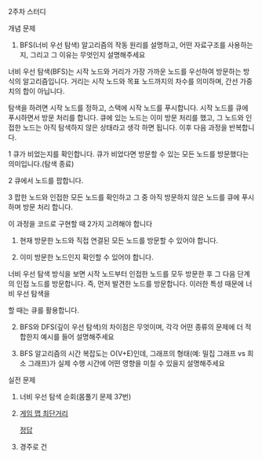 2주차 스터디

개념 문제

1. BFS(너비 우선 탐색) 알고리즘의 작동 원리를 설명하고, 어떤 자료구조를 사용하는지, 그리고 그 이유는 무엇인지 설명해주세요

너비 우선 탐색(BFS)는 시작 노드와 거리가 가장 가까운 노드를 우선하여 방문하는 방식의 알고리즘입니다. 거리는 시작 노드와 목표 노드까지의 차수를 의미하며, 간선 가중치의 합이 아닙니다.

탐색을 하려면 시작 노드를 정하고, 스택에 시작 노드를 푸시합니다. 시작 노드를 큐에 푸시하면서 방문 처리를 합니다. 큐에 있는 노드는 이미 방문 처리를 했고, 그 노드와 인접한 노드는 아직
탐색하지 않은 상태라고 생각 하면 됩니다. 이후 다음 과정을 반복합니다.

1 큐가 비었는지를 확인합니다. 큐가 비었다면 방문할 수 있는 모든 노드를 방문했다는 의미입니다.(탐색 종료)

2 큐에서 노드를 팝합니다.

3 팝한 노드와 인접한 모든 노드를 확인하고 그 중 아직 방문하지 않은 노드를 큐에 푸시하며 방문 처리 합니다.

이 과정을 코드로 구현할 때 2가지 고려해야 합니다

1) 현재 방문한 노드와 직접 연결된 모든 노드를 방문할 수 있어야 합니다.

2) 이미 방문한 노드인지 확인할 수 있어야 합니다.

너비 우선 탐색 방식을 보면 시작 노드부터 인접한 노드를 모두 방문한 후 그 다음 단계의 인접 노드를 방문합니다. 즉, 먼저 발견한 노드를 방문합니다. 이러한 특성 때문에 너비 우선 탐색을

할 때는 큐를 활용합니다.

2. BFS와 DFS(깊이 우선 탐색)의 차이점은 무엇이며, 각각 어떤 종류의 문제에 더 적합한지 예시를 들어 설명해주세요

3. BFS 알고리즘의 시간 복잡도는 O(V+E)인데, 그래프의 형태(예: 밀집 그래프 vs 희소 그래프)가 실제 수행 시간에 어떤 영향을 미칠 수 있을지 설명해주세요

실전 문제

1. 너비 우선 탐색 순회(몸풀기 문제 37번)

2. [게임 맵 최단거리](https://school.programmers.co.kr/learn/courses/30/lessons/1844)

   [정답](https://github.com/ruminex/programmers/blob/main/2ndweek/Gms.py)

4. 경주로 건
